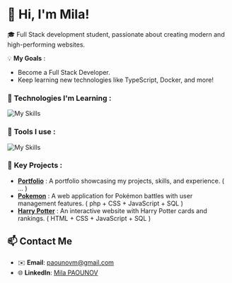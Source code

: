 # 👋 Hi, I'm Mila!

🎓 Full Stack development student, passionate about creating modern and high-performing websites.

💡 **My Goals** :
- Become a Full Stack Developer.
- Keep learning new technologies like TypeScript, Docker, and more!

### 🚀 **Technologies I'm Learning** :
![My Skills](https://skillicons.dev/icons?i=js,html,css,tailwind,python,php,mysql,symfony,sass)
### 🚀 **Tools I use** :
![My Skills](https://skillicons.dev/icons?i=git,vscode,postman,figma,illustrator,notion)

### 🌟 **Key Projects** :
- [**Portfolio**]( https://github.com/Mila2809/Portfolio ) :  A portfolio showcasing my projects, skills, and experience. ( ... )
- [**Pokemon**](https://github.com/AS-Ven/pokemonBattle) : A web application for Pokémon battles with user management features. ( php + CSS + JavaScript + SQL )
- [**Harry Potter**](https://github.com/Mila2809/Site-Carte-API-HP) : An interactive website with Harry Potter cards and rankings.   ( HTML + CSS + JavaScript + SQL )
  
## 📫 **Contact Me**
- ✉️ **Email**: paounovm@gmail.com  
- 🌐 **LinkedIn**: [Mila PAOUNOV](https://www.linkedin.com/in/mila-paounov-759935291/)
